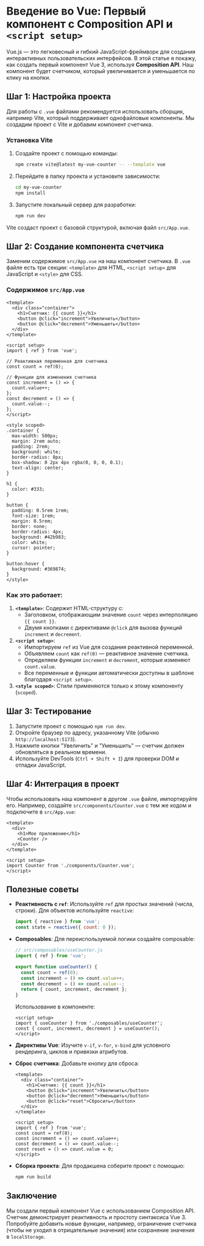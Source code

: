 # Введение во Vue: Первый компонент с Composition API и `<script setup>`

Vue.js — это легковесный и гибкий JavaScript-фреймворк для создания интерактивных пользовательских интерфейсов. В этой статье я покажу, как создать первый компонент Vue 3, используя **Composition API**. Наш компонент будет счетчиком, который увеличивается и уменьшается по клику на кнопки.

## Шаг 1: Настройка проекта

Для работы с `.vue` файлами рекомендуется использовать сборщик, например Vite, который поддерживает однофайловые компоненты. Мы создадим проект с Vite и добавим компонент счетчика.

### Установка Vite

1. Создайте проект с помощью команды:

   ```bash
   npm create vite@latest my-vue-counter -- --template vue
   ```

2. Перейдите в папку проекта и установите зависимости:

   ```bash
   cd my-vue-counter
   npm install
   ```

3. Запустите локальный сервер для разработки:

   ```bash
   npm run dev
   ```

Vite создаст проект с базовой структурой, включая файл `src/App.vue`.

## Шаг 2: Создание компонента счетчика

Заменим содержимое `src/App.vue` на наш компонент счетчика. В `.vue` файле есть три секции: `<template>` для HTML, `<script setup>` для JavaScript и `<style>` для CSS.

### Содержимое `src/App.vue`

```vue
<template>
  <div class="container">
    <h1>Счетчик: {{ count }}</h1>
    <button @click="increment">Увеличить</button>
    <button @click="decrement">Уменьшить</button>
  </div>
</template>

<script setup>
import { ref } from 'vue';

// Реактивная переменная для счетчика
const count = ref(0);

// Функции для изменения счетчика
const increment = () => {
  count.value++;
};
const decrement = () => {
  count.value--;
};
</script>

<style scoped>
.container {
  max-width: 500px;
  margin: 2rem auto;
  padding: 2rem;
  background: white;
  border-radius: 8px;
  box-shadow: 0 2px 4px rgba(0, 0, 0, 0.1);
  text-align: center;
}

h1 {
  color: #333;
}

button {
  padding: 0.5rem 1rem;
  font-size: 1rem;
  margin: 0.5rem;
  border: none;
  border-radius: 4px;
  background: #42b983;
  color: white;
  cursor: pointer;
}

button:hover {
  background: #369874;
}
</style>
```

### Как это работает:

1. **`<template>`**: Содержит HTML-структуру с:
   - Заголовком, отображающим значение `count` через интерполяцию `{{ count }}`.
   - Двумя кнопками с директивами `@click` для вызова функций `increment` и `decrement`.
2. **`<script setup>`**:
   - Импортируем `ref` из Vue для создания реактивной переменной.
   - Объявляем `count` как `ref(0)` — реактивное значение счетчика.
   - Определяем функции `increment` и `decrement`, которые изменяют `count.value`.
   - Все переменные и функции автоматически доступны в шаблоне благодаря `<script setup>`.
3. **`<style scoped>`**: Стили применяются только к этому компоненту (`scoped`).

## Шаг 3: Тестирование

1. Запустите проект с помощью `npm run dev`.
2. Откройте браузер по адресу, указанному Vite (обычно `http://localhost:5173`).
3. Нажмите кнопки "Увеличить" и "Уменьшить" — счетчик должен обновляться в реальном времени.
4. Используйте DevTools (`Ctrl + Shift + I`) для проверки DOM и отладки JavaScript.

## Шаг 4: Интеграция в проект

Чтобы использовать наш компонент в другом `.vue` файле, импортируйте его. Например, создайте `src/components/Counter.vue` с тем же кодом и подключите в `src/App.vue`:

```vue
<template>
  <div>
    <h1>Мое приложение</h1>
    <Counter />
  </div>
</template>

<script setup>
import Counter from './components/Counter.vue';
</script>
```

## Полезные советы

- **Реактивность с `ref`**: Используйте `ref` для простых значений (числа, строки). Для объектов используйте `reactive`:

  ```javascript
  import { reactive } from 'vue';
  const state = reactive({ count: 0 });
  ```

- **Composables**: Для переиспользуемой логики создайте composable:

  ```javascript
  // src/composables/useCounter.js
  import { ref } from 'vue';

  export function useCounter() {
    const count = ref(0);
    const increment = () => count.value++;
    const decrement = () => count.value--;
    return { count, increment, decrement };
  }
  ```

  Использование в компоненте:

  ```vue
  <script setup>
  import { useCounter } from './composables/useCounter';
  const { count, increment, decrement } = useCounter();
  </script>
  ```

- **Директивы Vue**: Изучите `v-if`, `v-for`, `v-bind` для условного рендеринга, циклов и привязки атрибутов.
- **Сброс счетчика**: Добавьте кнопку для сброса:

  ```vue
  <template>
    <div class="container">
      <h1>Счетчик: {{ count }}</h1>
      <button @click="increment">Увеличить</button>
      <button @click="decrement">Уменьшить</button>
      <button @click="reset">Сбросить</button>
    </div>
  </template>

  <script setup>
  import { ref } from 'vue';
  const count = ref(0);
  const increment = () => count.value++;
  const decrement = () => count.value--;
  const reset = () => count.value = 0;
  </script>
  ```

- **Сборка проекта**: Для продакшена соберите проект с помощью:

  ```bash
  npm run build
  ```

## Заключение

Мы создали первый компонент Vue с использованием Composition API. Счетчик демонстрирует реактивность и простоту синтаксиса Vue 3. Попробуйте добавить новые функции, например, ограничение счетчика (чтобы не уходил в отрицательные значения) или сохранение значения в `localStorage`.